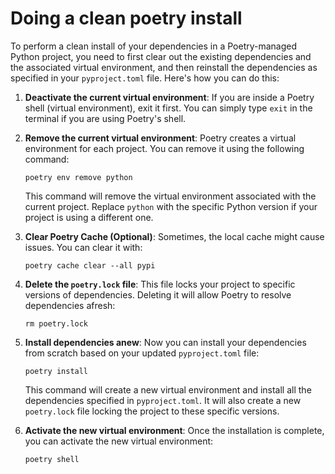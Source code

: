 # Doing a clean poetry install

To perform a clean install of your dependencies in a Poetry-managed Python project, you need to first clear out the existing dependencies and the associated virtual environment, and then reinstall the dependencies as specified in your `pyproject.toml` file. Here's how you can do this:

1. **Deactivate the current virtual environment**: If you are inside a Poetry shell (virtual environment), exit it first. You can simply type `exit` in the terminal if you are using Poetry's shell.

2. **Remove the current virtual environment**: Poetry creates a virtual environment for each project. You can remove it using the following command:

   ```
   poetry env remove python
   ```

   This command will remove the virtual environment associated with the current project. Replace `python` with the specific Python version if your project is using a different one.

3. **Clear Poetry Cache (Optional)**: Sometimes, the local cache might cause issues. You can clear it with:

   ```
   poetry cache clear --all pypi
   ```

4. **Delete the `poetry.lock` file**: This file locks your project to specific versions of dependencies. Deleting it will allow Poetry to resolve dependencies afresh:

   ```
   rm poetry.lock
   ```

5. **Install dependencies anew**: Now you can install your dependencies from scratch based on your updated `pyproject.toml` file:

   ```
   poetry install
   ```

   This command will create a new virtual environment and install all the dependencies specified in `pyproject.toml`. It will also create a new `poetry.lock` file locking the project to these specific versions.

6. **Activate the new virtual environment**: Once the installation is complete, you can activate the new virtual environment:

   ```
   poetry shell
   ```
